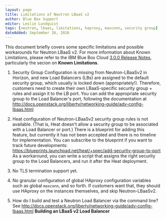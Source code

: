 ```yaml
---
layout: page
title: Limitations of Neutron LBaaS v2
author: Blue Box Support
editor: Leslie Lundquist
tags: [neutron, lbaas, limitations, haproxy, maxconn, security group]
dateAdded: September 26, 2016
---
```



This document briefly covers some specific limitations and possible workarounds for Neutron LBaaS v2. For more information about Known Limitations, please refer to the IBM Blue Box Cloud [3.0.0 Release Notes](http://ibm-blue-box-help.github.io/help-documentation/gettingstarted/commontech/Customer_3.0.0_Release_Notes/), particularly the secion on **Known Limitations**.

1) Security Group Configuration is missing from Neutron-LBaaSv2 in Horizon, and new Load Balancers (LBs) are assigned to the default security group, which usually is locked down (appropriately!). Therefore, customers need to create their own LBaaS-specific security group + rules and assign it to the LB port. You can add the appropriate security group to the Load Balancer's port, following the documentation at http://docs.openstack.org/liberty/networking-guide/adv-config-lbaas.html

2) Heat configuration of Neutron-LBaaSv2 security group rules is not available. (That is, Heat doesn't allow a security group to be associated with a Load Balancer or port.) There is a blueprint for adding this feature, but currently it has not been accepted and there is no timeline for implementation. You can subscribe to the blueprint if you want to track future developments: https://blueprints.launchpad.net/heat/+spec/add-security-group-to-port As a workaround, you can write a script that assigns the right security group to the Load Balancers, and run it after the Heat deployment.

3) No TLS termination support yet.

4) No granular configuration of global HAproxy configuration variables such as global `maxconn`, and so forth. If customers want that, they should use HAproxy on the instances themselves, and skip Neutron-LBaaSv2.

5) How do I build and test a Neutron Load Balancer via the command line? See http://docs.openstack.org/liberty/networking-guide/adv-config-lbaas.html **Building an LBaaS v2 Load Balancer**
